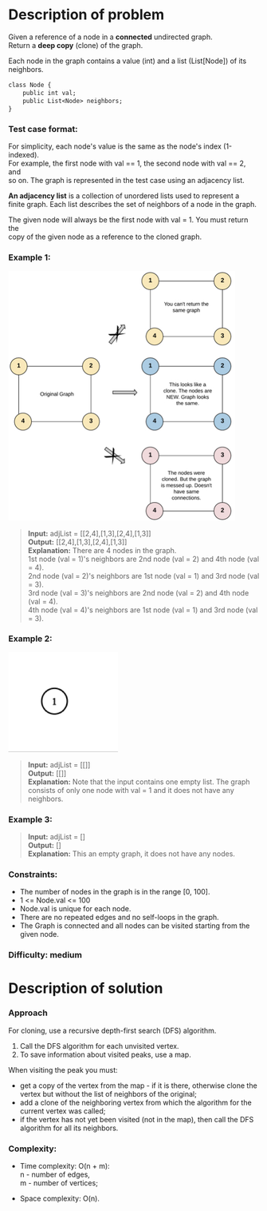 # Description of problem

Given a reference of a node in a <b>connected</b> undirected graph.<br>
Return a <b>deep copy</b> (clone) of the graph.<br>

Each node in the graph contains a value (int) and a list (List[Node]) of its neighbors.<br>

```
class Node {
    public int val;
    public List<Node> neighbors;
}
```

### Test case format:

For simplicity, each node's value is the same as the node's index (1-indexed).<br>
For example, the first node with val == 1, the second node with val == 2, and <br>
so on. The graph is represented in the test case using an adjacency list.

<b>An adjacency list</b> is a collection of unordered lists used to represent a<br> finite graph. Each list describes the set of neighbors of a node in the graph.

The given node will always be the first node with val = 1. You must return the <br>
copy of the given node as a reference to the cloned graph.

### Example 1:

![test](images/clone_graph_ex1.jpg)

> <b>Input:</b> adjList = [[2,4],[1,3],[2,4],[1,3]]<br> 
<b>Output:</b> [[2,4],[1,3],[2,4],[1,3]]<br> 
<b>Explanation:</b> 
There are 4 nodes in the graph.<br>
1st node (val = 1)'s neighbors are 2nd node (val = 2) and 4th node (val = 4).<br>
2nd node (val = 2)'s neighbors are 1st node (val = 1) and 3rd node (val = 3).<br>
3rd node (val = 3)'s neighbors are 2nd node (val = 2) and 4th node (val = 4).<br>
4th node (val = 4)'s neighbors are 1st node (val = 1) and 3rd node (val = 3).

### Example 2:

![test](images/clone_graph_ex2.jpg)

> <b>Input:</b> adjList = [[]]<br>
<b>Output:</b> [[]]<br>
<b>Explanation:</b> Note that the input contains one empty list. The graph <br>
consists of only one node with val = 1 and it does not have any neighbors.

### Example 3:

> <b>Input:</b> adjList = []<br>
<b>Output:</b> []<br>
<b>Explanation:</b> This an empty graph, it does not have any nodes.

### Constraints:

- The number of nodes in the graph is in the range [0, 100].
- 1 <= Node.val <= 100
- Node.val is unique for each node.
- There are no repeated edges and no self-loops in the graph.
- The Graph is connected and all nodes can be visited starting from the <br>
  given node.

### Difficulty: medium

# Description of solution

### Approach

For cloning, use a recursive depth-first search (DFS) algorithm.

1. Call the DFS algorithm for each unvisited vertex.
2. To save information about visited peaks, use a map.

When visiting the peak you must:

- get a copy of the vertex from the map - if it is there, otherwise clone the <br>
  vertex but without the list of neighbors of the original;
- add a clone of the neighboring vertex from which the algorithm for the <br>
  current vertex was called;
- if the vertex has not yet been visited (not in the map), then call the DFS <br>
  algorithm for all its neighbors.

### Complexity:

- Time complexity: O(n + m):<br>
  n - number of edges,<br>
  m - number of vertices;

- Space complexity: O(n).
